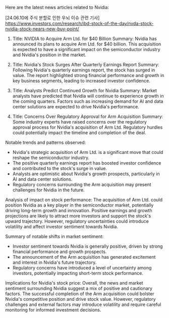Here are the latest news articles related to Nvidia:

[24.06.10에 주식 분할로 인한 우뇌 이슈 관련 기사]
https://www.investors.com/research/ibd-stock-of-the-day/nvda-stock-nvidia-stock-nears-new-buy-point/


1. Title: NVIDIA to Acquire Arm Ltd. for $40 Billion
   Summary: Nvidia has announced its plans to acquire Arm Ltd. for $40 billion. This acquisition is expected to have a significant impact on the semiconductor industry and Nvidia's position in the market.
   
2. Title: Nvidia's Stock Surges After Quarterly Earnings Report
   Summary: Following Nvidia's quarterly earnings report, the stock has surged in value. The report highlighted strong financial performance and growth in key business segments, leading to increased investor confidence.
   
3. Title: Analysts Predict Continued Growth for Nvidia
   Summary: Market analysts have predicted that Nvidia will continue to experience growth in the coming quarters. Factors such as increasing demand for AI and data center solutions are expected to drive Nvidia's performance.
   
4. Title: Concerns Over Regulatory Approval for Arm Acquisition
   Summary: Some industry experts have raised concerns over the regulatory approval process for Nvidia's acquisition of Arm Ltd. Regulatory hurdles could potentially impact the timeline and completion of the deal.

Notable trends and patterns observed:
- Nvidia's strategic acquisition of Arm Ltd. is a significant move that could reshape the semiconductor industry.
- The positive quarterly earnings report has boosted investor confidence and contributed to the stock's surge in value.
- Analysts are optimistic about Nvidia's growth prospects, particularly in AI and data center solutions.
- Regulatory concerns surrounding the Arm acquisition may present challenges for Nvidia in the future.

Analysis of impact on stock performance:
The acquisition of Arm Ltd. could position Nvidia as a key player in the semiconductor market, potentially driving long-term growth and innovation. Positive earnings and growth projections are likely to attract more investors and support the stock's upward trajectory. However, regulatory uncertainties could introduce volatility and affect investor sentiment towards Nvidia.

Summary of notable shifts in market sentiment:
- Investor sentiment towards Nvidia is generally positive, driven by strong financial performance and growth prospects.
- The announcement of the Arm acquisition has generated excitement and interest in Nvidia's future trajectory.
- Regulatory concerns have introduced a level of uncertainty among investors, potentially impacting short-term stock performance.

Implications for Nvidia's stock price:
Overall, the news and market sentiment surrounding Nvidia suggest a mix of positive and cautionary factors. The successful completion of the Arm acquisition could bolster Nvidia's competitive position and drive stock value. However, regulatory challenges and external factors may introduce volatility and require careful monitoring for informed investment decisions.
